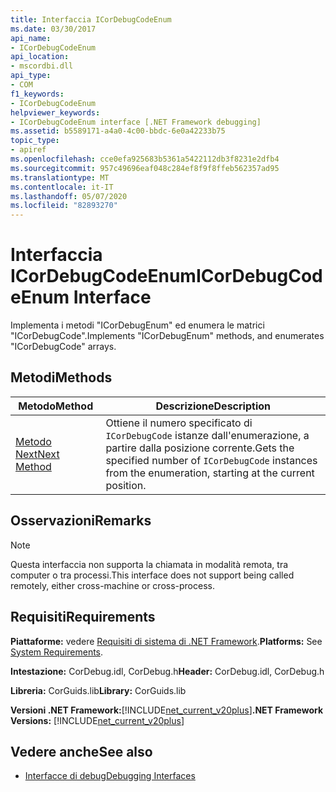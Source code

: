 ```yaml
---
title: Interfaccia ICorDebugCodeEnum
ms.date: 03/30/2017
api_name:
- ICorDebugCodeEnum
api_location:
- mscordbi.dll
api_type:
- COM
f1_keywords:
- ICorDebugCodeEnum
helpviewer_keywords:
- ICorDebugCodeEnum interface [.NET Framework debugging]
ms.assetid: b5589171-a4a0-4c00-bbdc-6e0a42233b75
topic_type:
- apiref
ms.openlocfilehash: cce0efa925683b5361a5422112db3f8231e2dfb4
ms.sourcegitcommit: 957c49696eaf048c284ef8f9f8ffeb562357ad95
ms.translationtype: MT
ms.contentlocale: it-IT
ms.lasthandoff: 05/07/2020
ms.locfileid: "82893270"
---
```

# <a name="icordebugcodeenum-interface"></a><span data-ttu-id="038cf-102">Interfaccia ICorDebugCodeEnum</span><span class="sxs-lookup"><span data-stu-id="038cf-102">ICorDebugCodeEnum Interface</span></span>

<span data-ttu-id="038cf-103">Implementa i metodi "ICorDebugEnum" ed enumera le matrici "ICorDebugCode".</span><span class="sxs-lookup"><span data-stu-id="038cf-103">Implements "ICorDebugEnum" methods, and enumerates "ICorDebugCode" arrays.</span></span>  
  
## <a name="methods"></a><span data-ttu-id="038cf-104">Metodi</span><span class="sxs-lookup"><span data-stu-id="038cf-104">Methods</span></span>  
  
|<span data-ttu-id="038cf-105">Metodo</span><span class="sxs-lookup"><span data-stu-id="038cf-105">Method</span></span>|<span data-ttu-id="038cf-106">Descrizione</span><span class="sxs-lookup"><span data-stu-id="038cf-106">Description</span></span>|  
|------------|-----------------|  
|[<span data-ttu-id="038cf-107">Metodo Next</span><span class="sxs-lookup"><span data-stu-id="038cf-107">Next Method</span></span>](icordebugcodeenum-next-method.md)|<span data-ttu-id="038cf-108">Ottiene il numero specificato di `ICorDebugCode` istanze dall'enumerazione, a partire dalla posizione corrente.</span><span class="sxs-lookup"><span data-stu-id="038cf-108">Gets the specified number of `ICorDebugCode` instances from the enumeration, starting at the current position.</span></span>|  
  
## <a name="remarks"></a><span data-ttu-id="038cf-109">Osservazioni</span><span class="sxs-lookup"><span data-stu-id="038cf-109">Remarks</span></span>  
  
> [!NOTE]
> <span data-ttu-id="038cf-110">Questa interfaccia non supporta la chiamata in modalità remota, tra computer o tra processi.</span><span class="sxs-lookup"><span data-stu-id="038cf-110">This interface does not support being called remotely, either cross-machine or cross-process.</span></span>  
  
## <a name="requirements"></a><span data-ttu-id="038cf-111">Requisiti</span><span class="sxs-lookup"><span data-stu-id="038cf-111">Requirements</span></span>  
 <span data-ttu-id="038cf-112">**Piattaforme:** vedere [Requisiti di sistema di .NET Framework](../../get-started/system-requirements.md).</span><span class="sxs-lookup"><span data-stu-id="038cf-112">**Platforms:** See [System Requirements](../../get-started/system-requirements.md).</span></span>  
  
 <span data-ttu-id="038cf-113">**Intestazione:** CorDebug.idl, CorDebug.h</span><span class="sxs-lookup"><span data-stu-id="038cf-113">**Header:** CorDebug.idl, CorDebug.h</span></span>  
  
 <span data-ttu-id="038cf-114">**Libreria:** CorGuids.lib</span><span class="sxs-lookup"><span data-stu-id="038cf-114">**Library:** CorGuids.lib</span></span>  
  
 <span data-ttu-id="038cf-115">**Versioni .NET Framework:**[!INCLUDE[net_current_v20plus](../../../../includes/net-current-v20plus-md.md)]</span><span class="sxs-lookup"><span data-stu-id="038cf-115">**.NET Framework Versions:** [!INCLUDE[net_current_v20plus](../../../../includes/net-current-v20plus-md.md)]</span></span>  
  
## <a name="see-also"></a><span data-ttu-id="038cf-116">Vedere anche</span><span class="sxs-lookup"><span data-stu-id="038cf-116">See also</span></span>

- [<span data-ttu-id="038cf-117">Interfacce di debug</span><span class="sxs-lookup"><span data-stu-id="038cf-117">Debugging Interfaces</span></span>](debugging-interfaces.md)
